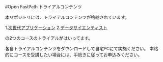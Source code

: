#Open FastPath トライアルコンテンツ

本リポジトリには、トライアルコンテンツが格納されています。

1.[次世代アプリケーション](CourseA/Java/OpenFastPath次世代開発トライアルオリエンテーション.md)
2.[データサイエンティスト](CourseB/README.md)

の2つのコースのトライアルがはいってます。

各自トライアルコンテンツをダウンロードして自宅PCにて実施ください。
本格的にコースを受講したい場合には、手続きに従ってお申込みください。


